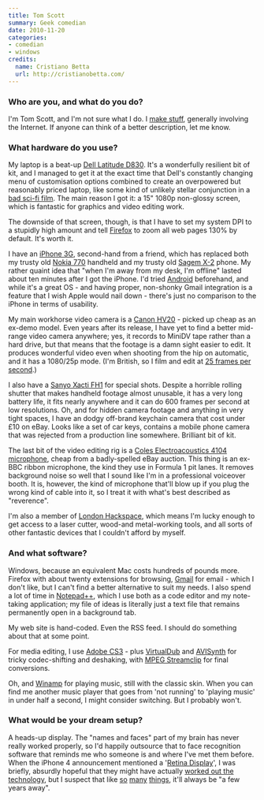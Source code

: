 ```yaml
---
title: Tom Scott
summary: Geek comedian
date: 2010-11-20
categories:
- comedian
- windows
credits:
  name: Cristiano Betta
  url: http://cristianobetta.com/
---
```


### Who are you, and what do you do?

I'm Tom Scott, and I'm not sure what I do. I [make stuff](http://www.tomscott.com/projects/ "Tom's projects."), generally involving the Internet. If anyone can think of a better description, let me know.

### What hardware do you use?

My laptop is a beat-up [Dell Latitude D830][latitude-d830]. It's a wonderfully resilient bit of kit, and I managed to get it at the exact time that Dell's constantly changing menu of customisation options combined to create an overpowered but reasonably priced laptop, like some kind of unlikely stellar conjunction in a [bad sci-fi film](http://www.imdb.com/title/tt0146316/ "The IMDB entry for Tomb Raider."). The main reason I got it: a 15" 1080p non-glossy screen, which is fantastic for graphics and video editing work.

The downside of that screen, though, is that I have to set my system DPI to a stupidly high amount and tell [Firefox][] to zoom all web pages 130% by default. It's worth it.

I have an [iPhone 3G][iphone-3g], second-hand from a friend, which has replaced both my trusty old [Nokia 770][n770] handheld and my trusty old [Sagem X-2][myx-2] phone. My rather quaint idea that "when I'm away from my desk, I'm offline" lasted about ten minutes after I got the iPhone. I'd tried [Android][] beforehand, and while it's a great OS - and having proper, non-shonky Gmail integration is a feature that I wish Apple would nail down - there's just no comparison to the iPhone in terms of usability.

My main workhorse video camera is a [Canon HV20][vixia-hv20] - picked up cheap as an ex-demo model. Even years after its release, I have yet to find a better mid-range video camera anywhere; yes, it records to MiniDV tape rather than a hard drive, but that means that the footage is a damn sight easier to edit. It produces wonderful video even when shooting from the hip on automatic, and it has a 1080/25p mode. (I'm British, so I film and edit at [25 frames per second](http://en.wikipedia.org/wiki/576i "The Wikipedia entry on 576i.").)

I also have a [Sanyo Xacti FH1][xacti-vpc-fh1] for special shots. Despite a horrible rolling shutter that makes handheld footage almost unusable, it has a very long battery life, it fits nearly anywhere and it can do 600 frames per second at low resolutions. Oh, and for hidden camera footage and anything in very tight spaces, I have an dodgy off-brand keychain camera that cost under £10 on eBay. Looks like a set of car keys, contains a mobile phone camera that was rejected from a production line somewhere. Brilliant bit of kit.

The last bit of the video editing rig is a [Coles Electroacoustics 4104 microphone][4104-commentators], cheap from a badly-spelled eBay auction. This thing is an ex-BBC ribbon microphone, the kind they use in Formula 1 pit lanes. It removes background noise so well that I sound like I'm in a professional voiceover booth. It is, however, the kind of microphone that'll blow up if you plug the wrong kind of cable into it, so I treat it with what's best described as "reverence".
  
I'm also a member of [London Hackspace](http://london.hackspace.org.uk/ "The site for the hacker space in London."), which means I'm lucky enough to get access to a laser cutter, wood-and metal-working tools, and all sorts of other fantastic devices that I couldn't afford by myself.

### And what software?

Windows, because an equivalent Mac costs hundreds of pounds more. Firefox with about twenty extensions for browsing, [Gmail][] for email - which I don't like, but I can't find a better alternative to suit my needs. I also spend a lot of time in [Notepad++][notepad-plusplus], which I use both as a code editor and my note-taking application; my file of ideas is literally just a text file that remains permanently open in a background tab.

My web site is hand-coded. Even the RSS feed. I should do something about that at some point.

For media editing, I use [Adobe CS3][creative-suite] - plus [VirtualDub][] and [AVISynth][] for tricky codec-shifting and deshaking, with [MPEG Streamclip][mpeg-streamclip] for final conversions.

Oh, and [Winamp][] for playing music, still with the classic skin. When you can find me another music player that goes from 'not running' to 'playing music' in under half a second, I might consider switching. But I probably won't.

### What would be your dream setup?

A heads-up display. The "names and faces" part of my brain has never really worked properly, so I'd happily outsource that to face recognition software that reminds me who someone is and where I've met them before. When the iPhone 4 announcement mentioned a '[Retina Display](http://www.apple.com/iphone/features/retina-display.html "Information on the iPhone 4's screen.")', I was briefly, absurdly hopeful that they might have actually [worked out the technology](http://en.wikipedia.org/wiki/Virtual_retinal_display "The Wikipedia article on Virtual retinal display."), but I suspect that like [so](http://en.wikipedia.org/wiki/Speech_recognition "The Wikipedia article on speech recognition.") [many](http://en.wikipedia.org/wiki/Duke_Nukem_Forever "The Wikipedia article on Duke Nukem Forever.") [things](http://en.wikipedia.org/wiki/Fusion_power "The Wikipedia article on Fusion power."), it'll always be "a few years away".

[4104-commentators]: https://coleselectroacoustics.com/4104-commentators-microphone/ "A microphone."
[android]: https://developers.google.com/android/?csw=1 "A mobile phone platform."
[avisynth]: http://avisynth.nl/index.php/Main_Page "A video editor and processor tool for Windows."
[creative-suite]: https://www.adobe.com/creativecloud.html "A collection of design tools."
[firefox]: https://www.mozilla.org/en-US/firefox/new/ "A cross-platform open-source web browser."
[gmail]: https://en.wikipedia.org/wiki/Gmail "Web-based email."
[iphone-3g]: https://en.wikipedia.org/wiki/IPhone_3G "A smartphone."
[latitude-d830]: http://web.archive.org/web/20160127152107/http://www.amazon.com:80/Dell-Latitude-16-Inch-processor-windows/dp/B001P9CZ9O "A 15 inch PC laptop."
[mpeg-streamclip]: http://www.squared5.com/ "A video converter and editor."
[myx-2]: https://en.wikipedia.org/wiki/Sagem_myX-2 "A simple mobile phone."
[n770]: https://en.wikipedia.org/wiki/Nokia_770_Internet_Tablet "An Internet tablet device."
[notepad-plusplus]: https://notepad-plus-plus.org/ "A free text/code editor for Windows."
[virtualdub]: https://www.virtualdub.org/ "A video capture and processing tool for Windows."
[vixia-hv20]: http://web.archive.org/web/20150909093845/http://www.usa.canon.com:80/cusa/support/consumer/camcorders/high_definition_camcorders/vixia_hv20 "A high definition video camcorder."
[winamp]: https://www.winamp.com/home-static.html "A media player."
[xacti-vpc-fh1]: http://web.archive.org/web/20210421170750/http://www.amazon.com/Sanyo-VPC-FH1-Memory-Camcorder-advance/dp/B001Q3M9PY/ "A high definition video recorder and 8 megapixel camera."
